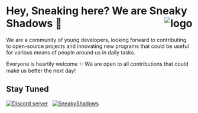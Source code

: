 # Hey, Sneaking here? We are Sneaky Shadows 👀  <img alt="logo" src="https://github.com/SneakyShadows/.github/assets/92221630/50774f3d-165a-45f5-bddf-8f3805347ad6" align="right"/>
<!--


**Here are some ideas to get you started:**

🙋‍♀️ A short introduction - what is your organization all about?
🌈 Contribution guidelines - how can the community get involved?
👩‍💻 Useful resources - where can the community find your docs? Is there anything else the community should know?
🍿 Fun facts - what does your team eat for breakfast?
🧙 Remember, you can do mighty things with the power of [Markdown](https://docs.github.com/github/writing-on-github/getting-started-with-writing-and-formatting-on-github/basic-writing-and-formatting-syntax)
-->
We are a community of young developers, looking forward to contributing to open-source projects and innovating new programs that could be useful for various means of people around us in daily tasks.

Everyone is heartily welcome ✨  We are open to all contributions that could make us better the next day! 

## Stay Tuned

[<img src="https://img.shields.io/badge/Join_us_!-000?style=for-the-badge&logo=Discord&logoColor=blue&label=Discord&labelColor=black&color=be9f5b&link=https%3A%2F%2Fdiscord.gg%2Ft98xrAbhHJ" alt="Discord server"/>](https://discord.gg/t98xrAbhHJ) &nbsp;
[<img src="https://img.shields.io/badge/Sneaky_Shadows-000?style=for-the-badge&logo=Github&logoColor=white&label=GitHub&labelColor=000&color=be9f5b" alt="SneakyShadows">](https://github.com/SneakyShadows)

